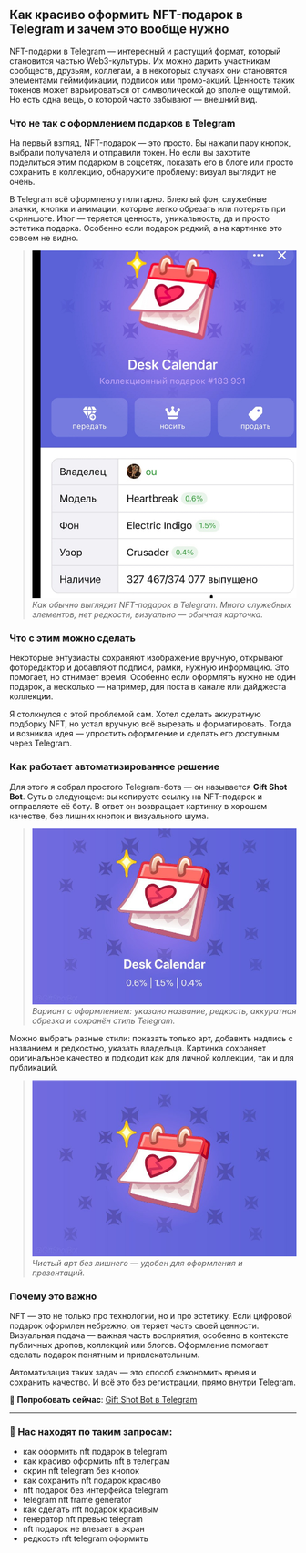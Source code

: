 ## Как красиво оформить NFT-подарок в Telegram и зачем это вообще нужно

NFT-подарки в Telegram — интересный и растущий формат, который становится частью Web3-культуры. Их можно дарить участникам сообществ, друзьям, коллегам, а в некоторых случаях они становятся элементами геймификации, подписок или промо-акций. Ценность таких токенов может варьироваться от символической до вполне ощутимой. Но есть одна вещь, о которой часто забывают — внешний вид.

### Что не так с оформлением подарков в Telegram

На первый взгляд, NFT-подарок — это просто. Вы нажали пару кнопок, выбрали получателя и отправили токен. Но если вы захотите поделиться этим подарком в соцсетях, показать его в блоге или просто сохранить в коллекцию, обнаружите проблему: визуал выглядит не очень.

В Telegram всё оформлено утилитарно. Блеклый фон, служебные значки, кнопки и анимации, которые легко обрезать или потерять при скриншоте. Итог — теряется ценность, уникальность, да и просто эстетика подарка. Особенно если подарок редкий, а на картинке это совсем не видно.

> ![Как обычно выглядит NFT-подарок в Telegram](./IMG_3965.jpg)    
> _Как обычно выглядит NFT-подарок в Telegram. Много служебных элементов, нет редкости, визуально — обычная карточка._

### Что с этим можно сделать

Некоторые энтузиасты сохраняют изображение вручную, открывают фоторедактор и добавляют подписи, рамки, нужную информацию. Это помогает, но отнимает время. Особенно если оформлять нужно не один подарок, а несколько — например, для поста в канале или дайджеста коллекции.

Я столкнулся с этой проблемой сам. Хотел сделать аккуратную подборку NFT, но устал вручную всё вырезать и форматировать. Тогда и возникла идея — упростить оформление и сделать его доступным через Telegram.

### Как работает автоматизированное решение

Для этого я собрал простого Telegram-бота — он называется **Gift Shot Bot**. Суть в следующем: вы копируете ссылку на NFT-подарок и отправляете её боту. В ответ он возвращает картинку в хорошем качестве, без лишних кнопок и визуального шума.

> ![Как обычно выглядит NFT-подарок в Telegram](./done.jpg)   
> _Вариант с оформлением: указано название, редкость, аккуратная обрезка и сохранён стиль Telegram._

Можно выбрать разные стили: показать только арт, добавить надпись с названием и редкостью, указать владельца. Картинка сохраняет оригинальное качество и подходит как для личной коллекции, так и для публикаций.

> ![Минималистичный стиль — только изображение](./done_2.jpg)  
> _Чистый арт без лишнего — удобен для оформления и презентаций._

### Почему это важно

NFT — это не только про технологии, но и про эстетику. Если цифровой подарок оформлен небрежно, он теряет часть своей ценности. Визуальная подача — важная часть восприятия, особенно в контексте публичных дропов, коллекций или блогов. Оформление помогает сделать подарок понятным и привлекательным.

Автоматизация таких задач — это способ сэкономить время и сохранить качество. И всё это без регистрации, прямо внутри Telegram.

🔗 **Попробовать сейчас**: [Gift Shot Bot в Telegram](https://t.me/GiftShotBot?start=github)

---


### 🔑 Нас находят по таким запросам:

- как оформить nft подарок в telegram  
- как красиво оформить nft в телеграм  
- скрин nft telegram без кнопок  
- как сохранить nft подарок красиво  
- nft подарок без интерфейса telegram  
- telegram nft frame generator  
- как сделать nft подарок красивым  
- генератор nft превью telegram  
- nft подарок не влезает в экран  
- редкость nft telegram оформить
